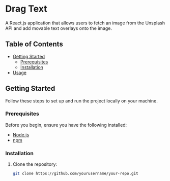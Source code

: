 # Drag Text

A React.js application that allows users to fetch an image from the Unsplash API and add movable text overlays onto the image.

## Table of Contents

- [Getting Started](#getting-started)
  - [Prerequisites](#prerequisites)
  - [Installation](#installation)
- [Usage](#usage)

## Getting Started

Follow these steps to set up and run the project locally on your machine.

### Prerequisites

Before you begin, ensure you have the following installed:

- [Node.js](https://nodejs.org/)
- [npm](https://www.npmjs.com/)

### Installation

1. Clone the repository:

   ```bash
   git clone https://github.com/yourusername/your-repo.git
